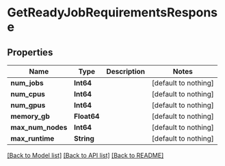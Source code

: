 # GetReadyJobRequirementsResponse


## Properties
Name | Type | Description | Notes
------------ | ------------- | ------------- | -------------
**num_jobs** | **Int64** |  | [default to nothing]
**num_cpus** | **Int64** |  | [default to nothing]
**num_gpus** | **Int64** |  | [default to nothing]
**memory_gb** | **Float64** |  | [default to nothing]
**max_num_nodes** | **Int64** |  | [default to nothing]
**max_runtime** | **String** |  | [default to nothing]


[[Back to Model list]](../README.md#models) [[Back to API list]](../README.md#api-endpoints) [[Back to README]](../README.md)



